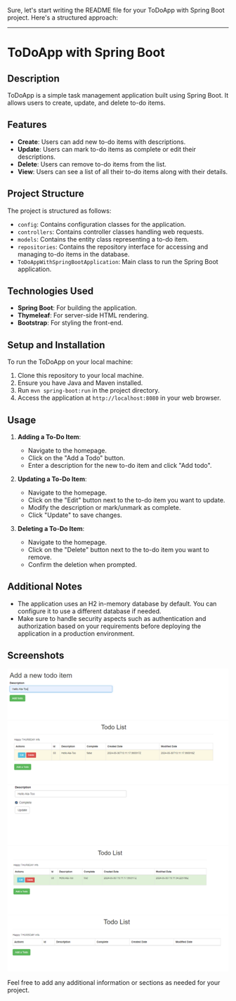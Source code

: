 Sure, let's start writing the README file for your ToDoApp with Spring Boot project. Here's a structured approach:

---

# ToDoApp with Spring Boot

## Description
ToDoApp is a simple task management application built using Spring Boot. It allows users to create, update, and delete to-do items.

## Features
- **Create**: Users can add new to-do items with descriptions.
- **Update**: Users can mark to-do items as complete or edit their descriptions.
- **Delete**: Users can remove to-do items from the list.
- **View**: Users can see a list of all their to-do items along with their details.

## Project Structure
The project is structured as follows:
- `config`: Contains configuration classes for the application.
- `controllers`: Contains controller classes handling web requests.
- `models`: Contains the entity class representing a to-do item.
- `repositories`: Contains the repository interface for accessing and managing to-do items in the database.
- `ToDoAppWithSpringBootApplication`: Main class to run the Spring Boot application.

## Technologies Used
- **Spring Boot**: For building the application.
- **Thymeleaf**: For server-side HTML rendering.
- **Bootstrap**: For styling the front-end.

## Setup and Installation
To run the ToDoApp on your local machine:
1. Clone this repository to your local machine.
2. Ensure you have Java and Maven installed.
3. Run `mvn spring-boot:run` in the project directory.
4. Access the application at `http://localhost:8080` in your web browser.

## Usage
1. **Adding a To-Do Item**:
   - Navigate to the homepage.
   - Click on the "Add a Todo" button.
   - Enter a description for the new to-do item and click "Add todo".

2. **Updating a To-Do Item**:
   - Navigate to the homepage.
   - Click on the "Edit" button next to the to-do item you want to update.
   - Modify the description or mark/unmark as complete.
   - Click "Update" to save changes.

3. **Deleting a To-Do Item**:
   - Navigate to the homepage.
   - Click on the "Delete" button next to the to-do item you want to remove.
   - Confirm the deletion when prompted.

## Additional Notes
- The application uses an H2 in-memory database by default. You can configure it to use a different database if needed.
- Make sure to handle security aspects such as authentication and authorization based on your requirements before deploying the application in a production environment.

## Screenshots
![alt text](image-1.png)
![alt text](image-2.png)
![alt text](image-3.png)
![alt text](image-4.png)
![alt text](image-5.png)


Feel free to add any additional information or sections as needed for your project.